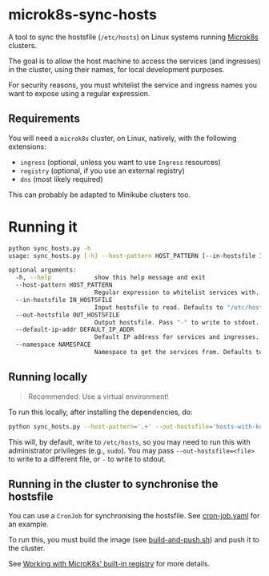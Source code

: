 # microk8s-sync-hosts

A tool to sync the hostsfile (`/etc/hosts`) on Linux systems running [Microk8s](https://microk8s.io) clusters.

The goal is to allow the host machine to access the services (and ingresses) in the cluster, using their names, for local development purposes.

For security reasons, you must whitelist the service and ingress names you want to expose using a regular expression.

## Requirements

You will need a `microk8s` cluster, on Linux, natively, with the following extensions:

- `ingress` (optional, unless you want to use `Ingress` resources)
- `registry` (optional, if you use an external registry)
- `dns` (most likely required)

This can probably be adapted to Minikube clusters too.

# Running it

```bash
python sync_hosts.py -h
usage: sync_hosts.py [-h] --host-pattern HOST_PATTERN [--in-hostsfile IN_HOSTSFILE] [--out-hostsfile OUT_HOSTSFILE] [--default-ip-addr DEFAULT_IP_ADDR] [--namespace NAMESPACE]

optional arguments:
  -h, --help            show this help message and exit
  --host-pattern HOST_PATTERN
                        Regular expression to whitelist services with.
  --in-hostsfile IN_HOSTSFILE
                        Input hostsfile to read. Defaults to "/etc/hosts"
  --out-hostsfile OUT_HOSTSFILE
                        Output hostsfile. Pass "-" to write to stdout. Defaults to "/etc/hosts"
  --default-ip-addr DEFAULT_IP_ADDR
                        Default IP address for services and ingresses. ClusterIP services override this. Defaults to "127.0.0.1".
  --namespace NAMESPACE
                        Namespace to get the services from. Defaults to "default"
```

## Running locally

> Recommended: Use a virtual environment!

To run this locally, after installing the dependencies, do:

```bash
python sync_hosts.py --host-pattern='.+' --out-hostsfile='hosts-with-kube-svcs'
```

This will, by default, write to `/etc/hosts`, so you may need to run this with administrator privileges (e.g., `sudo`). You may pass `--out-hostsfile=<file>` to write to a different file, or `-` to write to stdout.

## Running in the cluster to synchronise the hostsfile

You can use a `CronJob` for synchronising the hostsfile. See [cron-job.yaml](example-deployment-files/cron-job.yaml) for an example.

To run this, you must build the image (see [build-and-push.sh](build-and-push.sh)) and push it to the cluster.

See [Working with MicroK8s’ built-in registry](https://microk8s.io/docs/registry-built-in) for more details.

